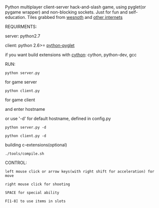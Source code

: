 Python multiplayer client-server hack-and-slash game, using pyglet(or pygame wrapper) and non-blocking sockets. Just for fun and self-education.
Tiles grabbed from [wesnoth](http://www.wesnoth.org/) and [other internets](http://images.google.com/)


REQUIRMENTS:
    
server: python2.7

client: python 2.6>= [python-pyglet](http://pyglet.org/download.html) 

if you want build extensions with [cython](http://cython.org/): cython, python-dev, gcc


RUN:
````
python server.py
````

for game server

````
python client.py
````

for game client


and enter hostname

or use '-d' for default hostname, defined in config.py

````
python server.py -d
````

````
python client.py -d
````

building c-extensions(optional)

````
./tools/compile.sh
````


CONTROL:


    left mouse click or arrow keys(with right shift for acceleration) for move

    right mouse click for shooting
    
    SPACE for special ability

    F[1-8] to use items in slots



